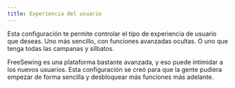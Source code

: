 ```yaml
---
title: Experiencia del usuario
---
```


Esta configuración te permite controlar el tipo de experiencia de usuario que deseas. Uno más sencillo, con funciones avanzadas ocultas. O uno que tenga todas las campanas y silbatos.

FreeSewing es una plataforma bastante avanzada, y eso puede intimidar a los nuevos usuarios. Esta configuración se creó para que la gente pudiera empezar de forma sencilla y desbloquear más funciones más adelante.
